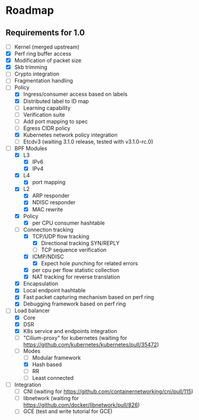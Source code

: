 # Roadmap

## Requirements for 1.0

 - [ ]  Kernel (merged upstream)
   - [X] Perf ring buffer access
   - [X] Modification of packet size
   - [X] Skb trimming
   - [ ] Crypto integration
   - [ ] Fragmentation handling
 - [ ] Policy
   - [X] Ingress/consumer access based on labels
   - [X] Distributed label to ID map
   - [ ] Learning capability
   - [ ] Verification suite
   - [ ] Add port mapping to spec
   - [ ] Egress CIDR policy
   - [X] Kubernetes network policy integration
   - [ ] Etcdv3 (waiting 3.1.0 release, tested with v3.1.0-rc.0)
 - [ ] BPF Modules
   - [X] L3
     - [X] IPv6
     - [X] IPv4
   - [X] L4
     - [X] port mapping
   - [X] L2
     - [X] ARP responder
     - [X] NDISC responder
     - [X] MAC rewrite
   - [X] Policy
     - [X] per CPU consumer hashtable
   - [ ] Connection tracking
     - [X] TCP/UDP flow tracking
       - [X] Directional tracking SYN/REPLY
       - [ ] TCP sequence verification
     - [X] ICMP/NDISC
       - [X] Expect hole punching for related errors
     - [X] per cpu per flow statistic collection
     - [X] NAT tracking for reverse translation
   - [X] Encapsulation
   - [X] Local endpoint hashtable
   - [X] Fast packet capturing mechanism based on perf ring
   - [X] Debugging framework based on perf ring
 - [ ] Load balancer
   - [X] Core
   - [X] DSR
   - [X] K8s service and endpoints integration
   - [ ] "Cilium-proxy" for kubernetes (waiting for https://github.com/kubernetes/kubernetes/pull/35472)
   - [ ] Modes
     - [ ] Modular framework
     - [X] Hash based
     - [ ] RR
     - [ ] Least connected
 - [ ] Integration
   - [ ] CNI (waiting for https://github.com/containernetworking/cni/pull/115)
   - [ ] libnetwork (waiting for https://github.com/docker/libnetwork/pull/826)
   - [ ] GCE (test and write tutorial for GCE)
